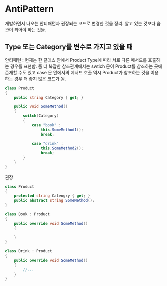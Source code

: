 # AntiPattern
개발하면서 나오는 안티패턴과 권장되는 코드로 변경한 것을 정리. 알고 있는 것보다 습관이 되어야 하는 것들.


## Type 또는 Category를 변수로 가지고 있을 때
안티패턴 : 현재는 한 클래스 안에서 Product Type에 따라 서로 다른 메서드를 호출하는 경우를 표현함. 좀 더 복잡한 참조관계에서는 swtich 문이 Product를 참조하는 곳에 존재할 수도 있고 case 문 안에서의 메서드 호출 역시 Product가 참조하는 것을 이용하는 경우 더 좋지 않은 코드가 됨.

```cs
class Product
{
    public string Category { get; }

    public void SomeMethod()
    {
        switch(Category)
        {
            case "book" :
                this.SomeMethod1();
                break;
            
            case "drink" :
                this.SomeMethod2();
                break;
        }
    }
}
```

권장
```cs
class Product
{
    protected string Cateogry { get; }
    public abstract string SomeMethod();
}

class Book : Product
{
    public override void SomeMethod()
    {
        
    }
}

class Drink : Product
{
    public override void SomeMethod()
    {
        //...
    }
}
```